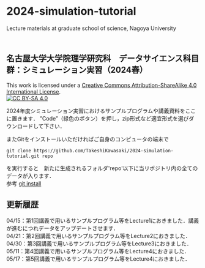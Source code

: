 # 2024-simulation-tutorial
Lecture materials at graduate school of science, Nagoya University

## <br>名古屋大学大学院理学研究科　データサイエンス科目群：シミュレーション実習（2024春）
 
This work is licensed under a
[Creative Commons Attribution-ShareAlike 4.0 International License][cc-by-sa].<br>
[![CC BY-SA 4.0][cc-by-sa-image]][cc-by-sa]

[cc-by-sa]: http://creativecommons.org/licenses/by-sa/4.0/
[cc-by-sa-image]: https://licensebuttons.net/l/by-sa/4.0/88x31.png
[cc-by-sa-shield]: https://img.shields.io/badge/License-CC%20BY--SA%204.0-lightgrey.svg


2024年度シミュレーション実習におけるサンプルプログラムや講義資料をここに置きます．
”Code”（緑色のボタン）を押し，zip形式など適宜形式を選びダウンロードして下さい．

またGitをインストールいただければご自身のコンピュータの端末で
```
git clone https://github.com/TakeshiKawasaki/2024-simulation-tutorial.git repo
```
を実行すると　新たに生成されるフォルダ'repo'以下に当リポジトリ内の全てのデータが入ります．<br>
参考 [git install][1]

[1]:https://git-scm.com/book/ja/v2/%E4%BD%BF%E3%81%84%E5%A7%8B%E3%82%81%E3%82%8B-Git%E3%81%AE%E3%82%A4%E3%83%B3%E3%82%B9%E3%83%88%E3%83%BC%E3%83%AB


## 更新履歴<br>
04/15：第1回講義で用いるサンプルプログラム等をLecture1におきました．講義が進むにつれデータをアップデートさせます．<br>
04/21：第2回講義で用いるサンプルプログラム等をLecture2におきました．<br>
04/30：第3回講義で用いるサンプルプログラム等をLecture3におきました．<br>
05/11：第4回講義で用いるサンプルプログラム等をLecture4におきました．<br>
05/17：第5回講義で用いるサンプルプログラム等をLecture4におきました．<br>
